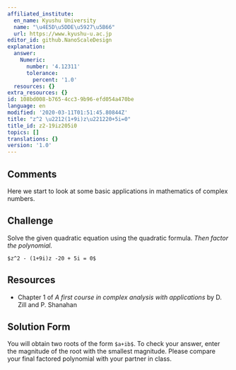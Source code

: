 ```yaml
---
affiliated_institute:
  en_name: Kyushu University
  name: "\u4E5D\u5DDE\u5927\u5B66"
  url: https://www.kyushu-u.ac.jp
editor_id: github.NanoScaleDesign
explanation:
  answer:
    Numeric:
      number: '4.12311'
      tolerance:
        percent: '1.0'
  resources: {}
extra_resources: {}
id: 108bd008-b765-4cc3-9b96-efd054a470be
language: en
modified: '2020-03-11T01:51:45.80844Z'
title: "z^2 \u2212(1+9i)z\u221220+5i=0"
title_id: z2-19iz205i0
topics: []
translations: {}
version: '1.0'
---
```


## Comments
Here we start to look at some basic applications in mathematics of complex numbers.

## Challenge
Solve the given quadratic equation using the quadratic formula.
*Then factor the polynomial.*

`$z^2 - (1+9i)z -20 + 5i = 0$`

## Resources
- Chapter 1 of *A first course in complex analysis with applications* by D. Zill and P. Shanahan


## Solution Form
You will obtain two roots of the form `$a+ib$`.
To check your answer, enter the magnitude of the root with the smallest magnitude.
Please compare your final factored polynomial with your partner in class.
